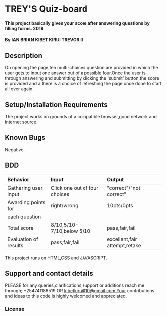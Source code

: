 # TREY'S Quiz-board
#### This project basically gives your score after answering questions by filling forms. 2019
#### By **IAN BRIAN KIBET KIRUI TREVOR II**
## Description
On opening the page,ten multi-choiced question are provided in which the user gets to input one answer out of a possible four.Once the user is through answering and submitting by clicking the 'submit' button,the score is   provided and a there is a choice of refreshing the page once done to start all over again.
## Setup/Installation Requirements
The project works on grounds of a compatible browser,good network and internet source.
## Known Bugs
Negative.
## BDD

| Behavior             | Input                        | Output                      |
| :--------------------| :----------------------------| :---------------------------|
| Gathering user input | Click one out of four choices| "correct"/"not correct"     |
| Awarding points for  |right/wrong                   |  10pts/0pts                 |
| each question        |                              |                             |
| Total score          | 8/10,5/10-7/10,below 5/10    | pass,fair,fail               |
|  Evaluation of results | pass,fair,fail               | excellent,fair attempt,retake |
This project runs on HTML,CSS and JAVASCRIPT.
## Support and contact details
 PLEASE for any queries,clarifications,support or additions reach me through; +254741186519 OR kibetkirui010@gmail.com.Your contributions and ideas to this code is highly welcomed and appreciated.
### License
